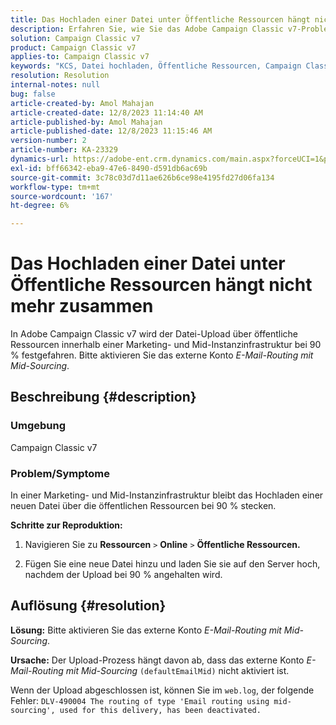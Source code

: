 ```yaml
---
title: Das Hochladen einer Datei unter Öffentliche Ressourcen hängt nicht mehr zusammen
description: Erfahren Sie, wie Sie das Adobe Campaign Classic v7-Problem beheben, bei dem das Hochladen einer neuen Datei über öffentliche Ressourcen bei 90 % festgefahren ist.
solution: Campaign Classic v7
product: Campaign Classic v7
applies-to: Campaign Classic v7
keywords: "KCS, Datei hochladen, Öffentliche Ressourcen, Campaign Classic v7, "
resolution: Resolution
internal-notes: null
bug: false
article-created-by: Amol Mahajan
article-created-date: 12/8/2023 11:14:40 AM
article-published-by: Amol Mahajan
article-published-date: 12/8/2023 11:15:46 AM
version-number: 2
article-number: KA-23329
dynamics-url: https://adobe-ent.crm.dynamics.com/main.aspx?forceUCI=1&pagetype=entityrecord&etn=knowledgearticle&id=057e29f6-ba95-ee11-be37-6045bd006268
exl-id: bff66342-eba9-47e6-8490-d591db6ac69b
source-git-commit: 3c78c03d7d11ae626b6ce98e4195fd27d06fa134
workflow-type: tm+mt
source-wordcount: '167'
ht-degree: 6%

---
```


# Das Hochladen einer Datei unter Öffentliche Ressourcen hängt nicht mehr zusammen


In Adobe Campaign Classic v7 wird der Datei-Upload über öffentliche Ressourcen innerhalb einer Marketing- und Mid-Instanzinfrastruktur bei 90 % festgefahren. Bitte aktivieren Sie das externe Konto *E-Mail-Routing mit Mid-Sourcing*.

## Beschreibung {#description}


### Umgebung

Campaign Classic v7



### <b>Problem/Symptome</b>

In einer Marketing- und Mid-Instanzinfrastruktur bleibt das Hochladen einer neuen Datei über die öffentlichen Ressourcen bei 90 % stecken.



<b>Schritte zur Reproduktion:</b>

1. Navigieren Sie zu <b>Ressourcen</b> `>`  <b>Online</b> `>`  <b>Öffentliche Ressourcen.</b>


2. Fügen Sie eine neue Datei hinzu und laden Sie sie auf den Server hoch, nachdem der Upload bei 90 % angehalten wird.



## Auflösung {#resolution}

<b>Lösung:</b>
Bitte aktivieren Sie das externe Konto *E-Mail-Routing mit Mid-Sourcing*.


<b>Ursache:</b>
Der Upload-Prozess hängt davon ab, dass das externe Konto *E-Mail-Routing mit Mid-Sourcing* `(defaultEmailMid)` nicht aktiviert ist.

Wenn der Upload abgeschlossen ist, können Sie im `web.log`, der folgende Fehler:
`DLV-490004 The routing of type 'Email routing using mid-sourcing', used for this delivery, has been deactivated.`
